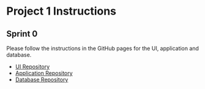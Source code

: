 # Project 1 Instructions

## Sprint 0

Please follow the instructions in the GitHub pages for the UI, application and database.
- [UI Repository](https://donald-f-ferguson.github.io/W4153-P1-UI/)
- [Application Repository](https://donald-f-ferguson.github.io/W4153-P1-Application//)
- [Database Repository](https://donald-f-ferguson.github.io/W4153-P1-Database/)
